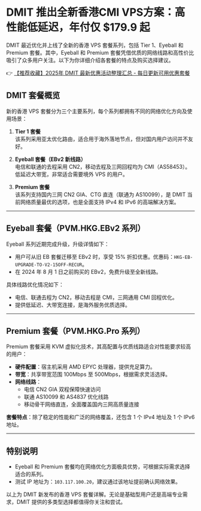 # DMIT 推出全新香港CMI VPS方案：高性能低延迟，年付仅 $179.9 起

DMIT 最近优化并上线了全新的香港 VPS 套餐系列，包括 Tier 1、Eyeball 和 Premium 套餐。其中，Eyeball 和 Premium 套餐凭借优质的网络线路和高性价比吸引了众多用户关注。以下为你详细介绍各套餐的特点及购买选择建议。

👉 [【推荐收藏】2025年 DMIT 最新优惠活动整理汇总 - 每日更新可用优惠套餐](https://bit.ly/dmit_coupon)

## DMIT 套餐概览

新的香港 VPS 套餐分为三个主要系列，每个系列都拥有不同的网络优化方向及使用场景：

1. **Tier 1 套餐**  
   该系列采用亚太优化路由，适合用于海外落地节点，但对国内用户访问并不友好。

2. **Eyeball 套餐（EBv2 新线路）**  
   电信和联通的去程采用 CN2，移动去程及三网回程均为 CMI（AS58453）。低延迟大带宽，非常适合需要境外 VPS 的用户。

3. **Premium 套餐**  
   该系列支持国内三网 CN2 GIA、CTG 直连（联通为 AS10099），是 DMIT 当前网络质量最优的选项，也是全面支持 IPv4 和 IPv6 的高端解决方案。

---

## Eyeball 套餐（PVM.HKG.EBv2 系列）

Eyeball 系列近期完成升级，升级详情如下：

- 用户可从旧 EB 套餐迁移至 EBv2 时，享受 15% 折扣优惠。优惠码：`HKG-EB-UPGRADE-TO-V2-15OFF-RECUR`。
- 在 2024 年 8 月 1 日之前购买的 EBv2，免费升级至全新线路。

具体线路优化情况如下：

- 电信、联通去程为 CN2，移动去程是 CMI，三网通用 CMI 回程优化。
- 提供低延迟、大带宽连接，是海外服务优质选择。

---

## Premium 套餐（PVM.HKG.Pro 系列）

Premium 套餐采用 KVM 虚拟化技术，其高配置与优质线路适合对性能要求较高的用户：

- **硬件配置**：宿主机采用 AMD EPYC 处理器，提供充足算力。
- **带宽**：共享带宽范围 100Mbps 至 500Mbps，根据需求灵活选择。
- **网络线路**：  
  - 电信 CN2 GIA 双程保障快速访问  
  - 联通 AS10099 和 AS4837 优化线路  
  - 移动骨干网络直连，全面覆盖国内三网高质量连接

**套餐特点**：除了稳定的性能和广泛的网络覆盖，还包含 1 个 IPv4 地址及 1 个 IPv6 地址。

---

## 特别说明

- Eyeball 和 Premium 套餐均在网络优化方面极具优势，可根据实际需求选择适合的系列。
- 测试 IP 地址为：`103.117.100.20`，建议通过该地址提前确认网络效果。

以上为 DMIT 新发布的香港 VPS 套餐详解。无论是基础型用户还是高端专业需求，DMIT 提供的多类型选择都值得你关注和尝试。